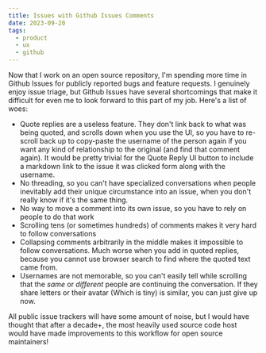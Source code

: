 ```yaml
---
title: Issues with Github Issues Comments
date: 2023-09-20
tags:
  - product
  - ux
  - github
---
```


Now that I work on an open source repository, I'm spending more time in Github
Issues for publicly reported bugs and feature requests. I genuinely enjoy issue
triage, but Github Issues have several shortcomings that make it difficult for
even me to look forward to this part of my job. Here's a list of woes:

- Quote replies are a useless feature. They don't link back to what was being
  quoted, and scrolls down when you use the UI, so you have to re-scroll back up
  to copy-paste the username of the person again if you want any kind of
  relationship to the original (and find that comment again). It would be pretty
  trivial for the Quote Reply UI button to include a markdown link to the issue
  it was clicked form along with the username.
- No threading, so you can't have specialized conversations when people
  inevitably add their unique circumstance into an issue, when you don't really
  know if it's the same thing.
- No way to move a comment into its own issue, so you have to rely on people to
  do that work
- Scrolling tens (or sometimes hundreds) of comments makes it very hard to
  follow conversations
- Collapsing comments arbitrarily in the middle makes it impossible to follow
  conversations. Much worse when you add in quoted replies, because you cannot
  use browser search to find where the quoted text came from.
- Usernames are not memorable, so you can't easily tell while scrolling that the
  _same_ or _different_ people are continuing the conversation. If they share
  letters or their avatar (Which is tiny) is similar, you can just give up now.

All public issue trackers will have some amount of noise, but I would have thought that after a decade+, the most heavily used source code host would have made improvements to this workflow for open source maintainers!
